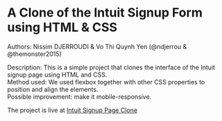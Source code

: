 # A Clone of the Intuit Signup Form using HTML & CSS

Authors: Nissim DJERROUDI & Vo Thi Quynh Yen (@ndjerrou & @themonster2015)

Description: This is a simple project that clones the interface of the Intuit signup page using HTML and CSS.<br>
Method used: We used flexbox together with other CSS properties to position and align the elements.<br>
Possible improvement: make it mobile-responsive.<br>

The project is live at [Intuit Signup Page Clone](https://raw.githack.com/themonster2015/Intuit-Signup-Form/development/index.html)
